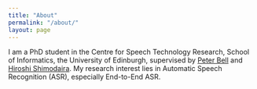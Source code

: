 ```yaml
---
title: "About"
permalink: "/about/"
layout: page
---
```


I am a PhD student in the Centre for Speech Technology Research, School of Informatics, the University of Edinburgh, supervised by [Peter Bell](https://homepages.inf.ed.ac.uk/pbell1/) and [Hiroshi Shimodaira](https://homepages.inf.ed.ac.uk/hshimoda/). 
My research interest lies in Automatic Speech Recognition (ASR), especially End-to-End ASR.